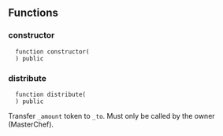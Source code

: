 


## Functions
### constructor
```solidity
  function constructor(
  ) public
```




### distribute
```solidity
  function distribute(
  ) public
```
Transfer `_amount` token to `_to`. Must only be called by the owner (MasterChef).



